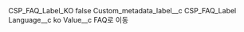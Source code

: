 <?xml version="1.0" encoding="UTF-8"?>
<CustomMetadata xmlns="http://soap.sforce.com/2006/04/metadata" xmlns:xsi="http://www.w3.org/2001/XMLSchema-instance" xmlns:xsd="http://www.w3.org/2001/XMLSchema">
    <label>CSP_FAQ_Label_KO</label>
    <protected>false</protected>
    <values>
        <field>Custom_metadata_label__c</field>
        <value xsi:type="xsd:string">CSP_FAQ_Label</value>
    </values>
    <values>
        <field>Language__c</field>
        <value xsi:type="xsd:string">ko</value>
    </values>
    <values>
        <field>Value__c</field>
        <value xsi:type="xsd:string">FAQ로 이동</value>
    </values>
</CustomMetadata>
